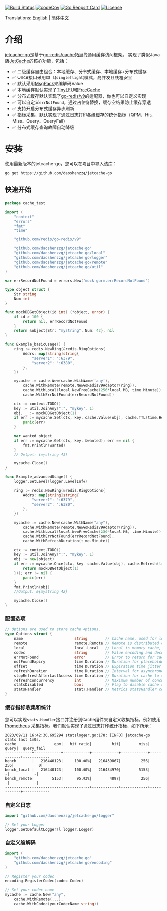 <p>
<a href="https://github.com/daoshenzzg/jetcache-go/actions"><img src="https://github.com/daoshenzzg/jetcache-go/workflows/Go/badge.svg" alt="Build Status"></a>
<a href="https://codecov.io/gh/daoshenzzg/jetcache-go"><img src="https://codecov.io/gh/daoshenzzg/jetcache-go/master/graph/badge.svg" alt="codeCov"></a>
<a href="https://goreportcard.com/report/github.com/daoshenzzg/jetcache-go"><img src="https://goreportcard.com/badge/github.com/daoshenzzg/jetcache-go" alt="Go Repport Card"></a>
<a href="https://github.com/daoshenzzg/jetcache-go/blob/main/LICENSE"><img src="https://img.shields.io/badge/license-MIT-green" alt="License"></a>
</p>

Translations: [English](README.md) | [简体中文](README_zh.md)

# 介绍
[jetcache-go](https://github.com/daoshenzzg/jetcache-go)是基于[go-redis/cache](https://github.com/go-redis/cache)拓展的通用缓存访问框架。
实现了类似Java版[JetCache](https://github.com/alibaba/jetcache)的核心功能，包括：

- ✅ 二级缓存自由组合：本地缓存、分布式缓存、本地缓存+分布式缓存
- ✅ Once接口采用单飞(`singleflight`)模式，高并发且线程安全
- ✅ 默认采用[MsgPack](https://github.com/vmihailenco/msgpack)来编解码Value
- ✅ 本地缓存默认实现了[TinyLFU](https://github.com/dgryski/go-tinylfu)和[FreeCache](https://github.com/coocood/freecache)
- ✅ 分布式缓存默认实现了[go-redis/v9](https://github.com/redis/go-redis)的适配器，你也可以自定义实现
- ✅ 可以自定义`errNotFound`，通过占位符替换，缓存空结果防止缓存穿透
- ✅ 支持开启分布式缓存异步刷新
- ✅ 指标采集，默认实现了通过日志打印各级缓存的统计指标（QPM、Hit、Miss、Query、QueryFail）
- ✅ 分布式缓存查询故障自动降级

# 安装
使用最新版本的jetcache-go，您可以在项目中导入该库：
```shell
go get https://github.com/daoshenzzg/jetcache-go
```

## 快速开始

### 
```go
package cache_test

import (
	"context"
	"errors"
	"fmt"
	"time"

	"github.com/redis/go-redis/v9"

	"github.com/daoshenzzg/jetcache-go"
	"github.com/daoshenzzg/jetcache-go/local"
	"github.com/daoshenzzg/jetcache-go/logger"
	"github.com/daoshenzzg/jetcache-go/remote"
	"github.com/daoshenzzg/jetcache-go/util"
)

var errRecordNotFound = errors.New("mock gorm.errRecordNotFound")

type object struct {
	Str string
	Num int
}

func mockDBGetObject(id int) (*object, error) {
	if id > 100 {
		return nil, errRecordNotFound
	}
	return &object{Str: "mystring", Num: 42}, nil
}

func Example_basicUsage() {
	ring := redis.NewRing(&redis.RingOptions{
		Addrs: map[string]string{
			"server1": ":6379",
			"server2": ":6380",
		},
	})

	mycache := cache.New(cache.WithName("any"),
		cache.WithRemote(remote.NewGoRedisV9Adaptor(ring)),
		cache.WithLocal(local.NewFreeCache(256*local.MB, time.Minute)),
		cache.WithErrNotFound(errRecordNotFound))

	ctx := context.TODO()
	key := util.JoinAny(":", "mykey", 1)
	obj, _ := mockDBGetObject(1)
	if err := mycache.Set(ctx, key, cache.Value(obj), cache.TTL(time.Hour)); err != nil {
		panic(err)
	}

	var wanted object
	if err := mycache.Get(ctx, key, &wanted); err == nil {
		fmt.Println(wanted)
	}
	// Output: {mystring 42}

	mycache.Close()
}

func Example_advancedUsage() {
	logger.SetLevel(logger.LevelInfo)

	ring := redis.NewRing(&redis.RingOptions{
		Addrs: map[string]string{
			"server1": ":6379",
			"server2": ":6380",
		},
	})

	mycache := cache.New(cache.WithName("any"),
		cache.WithRemote(remote.NewGoRedisV9Adaptor(ring)),
		cache.WithLocal(local.NewFreeCache(256*local.MB, time.Minute)),
		cache.WithErrNotFound(errRecordNotFound),
		cache.WithRefreshDuration(time.Minute))

	ctx := context.TODO()
	key := util.JoinAny(":", "mykey", 1)
	obj := new(object)
	if err := mycache.Once(ctx, key, cache.Value(obj), cache.Refresh(true), cache.Do(func() (interface{}, error) {
		return mockDBGetObject(1)
	})); err != nil {
		panic(err)
	}
	fmt.Println(obj)
	//Output: &{mystring 42}

	mycache.Close()
}
```

### 配置选项
```go
// Options are used to store cache options.
type Options struct {
    name                       string        // Cache name, used for log identification and metric reporting
    remote                     remote.Remote // Remote is distributed cache, such as Redis.
    local                      local.Local   // Local is memory cache, such as FreeCache.
    codec                      string        // Value encoding and decoding method. Default is "msgpack.Name". You can also customize it.
    errNotFound                error         // Error to return for cache miss. Used to prevent cache penetration.
    notFoundExpiry             time.Duration // Duration for placeholder cache when there is a cache miss. Default is 1 minute.
    offset                     time.Duration // Expiration time jitter factor for cache misses.
    refreshDuration            time.Duration // Interval for asynchronous cache refresh. Default is 0 (refresh is disabled).
    stopRefreshAfterLastAccess time.Duration // Duration for cache to stop refreshing after no access. Default is refreshDuration + 1 second.
    refreshConcurrency         int           // Maximum number of concurrent cache refreshes. Default is 4.
    statsDisabled              bool          // Flag to disable cache statistics.
    statsHandler               stats.Handler // Metrics statsHandler collector.
}
```

### 缓存指标收集和统计
您可以实现`stats.Handler`接口并注册到Cache组件来自定义收集指标，例如使用[Prometheus](https://github.com/prometheus/client_golang)
采集指标。我们默认实现了通过日志打印统计指标，如下所示：
```shell
2023/09/11 16:42:30.695294 statslogger.go:178: [INFO] jetcache-go stats last 1m0s.
cache       |         qpm|   hit_ratio|         hit|        miss|       query|  query_fail
------------+------------+------------+------------+------------+------------+------------
bench       |   216440123|     100.00%|   216439867|         256|         256|           0|
bench_local |   216440123|     100.00%|   216434970|        5153|           -|           -|
bench_remote|        5153|      95.03%|        4897|         256|           -|           -|
------------+------------+------------+------------+------------+------------+------------
```

### 自定义日志
```go
import "github.com/daoshenzzg/jetcache-go/logger"

// Set your Logger
logger.SetDefaultLogger(l logger.Logger)
```

### 自定义编解码
```go
import (
    "github.com/daoshenzzg/jetcache-go"
    "github.com/daoshenzzg/jetcache-go/encoding"
)

// Register your codec
encoding.RegisterCodec(codec Codec)

// Set your codec name
mycache := cache.New("any",
    cache.WithRemote(...),
    cache.WithCodec(yourCodecName string))
```
